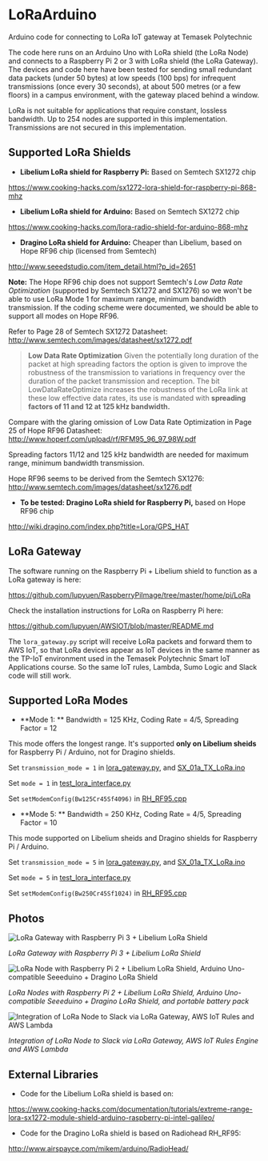 # LoRaArduino
Arduino code for connecting to LoRa IoT gateway at Temasek Polytechnic 

The code here runs on an Arduino Uno with LoRa shield (the LoRa Node) and connects to a Raspberry Pi 2 or 3 with LoRa shield (the LoRa Gateway). The devices and code here have been tested for sending small redundant data packets (under 50 bytes) at low speeds (100 bps) for infrequent transmissions (once every 30 seconds), at about 500 metres (or a few floors) in a campus environment, with the gateway placed behind a window.  

LoRa is not suitable for applications that require constant, lossless bandwidth.  Up to 254 nodes are supported in this implementation.  Transmissions are not secured in this implementation.

## Supported LoRa Shields

- **Libelium LoRa shield for Raspberry Pi:** Based on Semtech SX1272 chip

https://www.cooking-hacks.com/sx1272-lora-shield-for-raspberry-pi-868-mhz

- **Libelium LoRa shield for Arduino:** Based on Semtech SX1272 chip

https://www.cooking-hacks.com/lora-radio-shield-for-arduino-868-mhz

- **Dragino LoRa shield for Arduino:** Cheaper than Libelium, based on Hope RF96 chip (licensed from Semtech) 

http://www.seeedstudio.com/item_detail.html?p_id=2651

**Note:** The Hope RF96 chip does not support Semtech's *Low Data Rate Optimization* (supported by Semtech SX1272 and SX1276)
so we won't be able to use LoRa Mode 1 for maximum range, minimum bandwidth transmission.  If the coding scheme were documented,
we should be able to support all modes on Hope RF96.

Refer to Page 28 of Semtech SX1272 Datasheet: http://www.semtech.com/images/datasheet/sx1272.pdf

> **Low Data Rate Optimization**
> Given the potentially long duration of the packet at high spreading factors the option is given to improve the robustness of
> the transmission to variations in frequency over the duration of the packet transmission and reception. The bit
> LowDataRateOptimize increases the robustness of the LoRa link at these low effective data rates, its use is mandated with
> **spreading factors of 11 and 12 at 125 kHz bandwidth.**

Compare with the glaring omission of Low Data Rate Optimization in Page 25 of Hope RF96 Datasheet: http://www.hoperf.com/upload/rf/RFM95_96_97_98W.pdf

Spreading factors 11/12 and 125 kHz bandwidth are needed for maximum range, minimum bandwidth transmission.

Hope RF96 seems to be derived from the Semtech SX1276: http://www.semtech.com/images/datasheet/sx1276.pdf

- **To be tested: Dragino LoRa shield for Raspberry Pi,** based on Hope RF96 chip

http://wiki.dragino.com/index.php?title=Lora/GPS_HAT

## LoRa Gateway

The software running on the Raspberry Pi + Libelium shield to function as a LoRa gateway is here:

https://github.com/lupyuen/RaspberryPiImage/tree/master/home/pi/LoRa
 
Check the installation instructions for LoRa on Raspberry Pi here:

https://github.com/lupyuen/AWSIOT/blob/master/README.md
 
The `lora_gateway.py` script will receive LoRa packets and forward them to AWS IoT, so that LoRa devices appear as IoT devices in the same manner as the TP-IoT environment used in the Temasek Polytechnic Smart IoT Applications course. So the same IoT rules, Lambda, Sumo Logic and Slack code will still work.

## Supported LoRa Modes

- **Mode 1: ** Bandwidth = 125 KHz, Coding Rate = 4/5, Spreading Factor = 12

This mode offers the longest range.  It's supported **only on Libelium sheids** for Raspberry Pi / Arduino, not for Dragino shields.

Set `transmission_mode = 1` in [lora_gateway.py](https://github.com/lupyuen/RaspberryPiImage/blob/master/home/pi/LoRa/lora_gateway.py),
and [SX_01a_TX_LoRa.ino](https://github.com/lupyuen/LoRaArduino/blob/master/SX_01a_TX_LoRa/SX_01a_TX_LoRa.ino)

Set `mode = 1` in [test_lora_interface.py](https://github.com/lupyuen/RaspberryPiImage/blob/master/home/pi/LoRa/test_lora_interface.py)

Set `setModemConfig(Bw125Cr45Sf4096)` in [RH_RF95.cpp](https://github.com/lupyuen/LoRaArduino/blob/master/libraries/RadioHead/RH_RF95.cpp)

- **Mode 5: ** Bandwidth = 250 KHz, Coding Rate = 4/5, Spreading Factor = 10

This mode supported on Libelium sheids and Dragino shields for Raspberry Pi / Arduino.

Set `transmission_mode = 5` in [lora_gateway.py](https://github.com/lupyuen/RaspberryPiImage/blob/master/home/pi/LoRa/lora_gateway.py),
and [SX_01a_TX_LoRa.ino](https://github.com/lupyuen/LoRaArduino/blob/master/SX_01a_TX_LoRa/SX_01a_TX_LoRa.ino)

Set `mode = 5` in [test_lora_interface.py](https://github.com/lupyuen/RaspberryPiImage/blob/master/home/pi/LoRa/test_lora_interface.py)

Set `setModemConfig(Bw250Cr45Sf1024)` in 
[RH_RF95.cpp](https://github.com/lupyuen/LoRaArduino/blob/master/libraries/RadioHead/RH_RF95.cpp)

## Photos

![LoRa Gateway with Raspberry Pi 3 + Libelium LoRa Shield](https://github.com/lupyuen/LoRaArduino/blob/master/images/gateway.jpg)

_LoRa Gateway with Raspberry Pi 3 + Libelium LoRa Shield_


![LoRa Node with Raspberry Pi 2 + Libelium LoRa Shield, Arduino Uno-compatible Seeeduino + Dragino LoRa Shield](https://github.com/lupyuen/LoRaArduino/blob/master/images/nodes.jpg)

_LoRa Nodes with Raspberry Pi 2 + Libelium LoRa Shield, Arduino Uno-compatible Seeeduino + Dragino LoRa Shield, and portable battery pack_


![Integration of LoRa Node to Slack via LoRa Gateway, AWS IoT Rules and AWS Lambda](https://github.com/lupyuen/LoRaArduino/blob/master/images/slack.png)

_Integration of LoRa Node to Slack via LoRa Gateway, AWS IoT Rules Engine and AWS Lambda_

## External Libraries

- Code for the Libelium LoRa shield is based on:

https://www.cooking-hacks.com/documentation/tutorials/extreme-range-lora-sx1272-module-shield-arduino-raspberry-pi-intel-galileo/ 

- Code for the Dragino LoRa shield is based on Radiohead RH_RF95:

http://www.airspayce.com/mikem/arduino/RadioHead/

